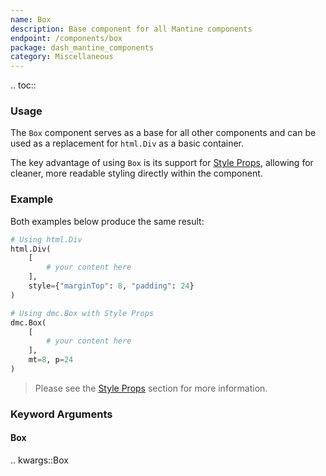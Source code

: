```yaml
---
name: Box
description: Base component for all Mantine components
endpoint: /components/box
package: dash_mantine_components
category: Miscellaneous
---
```


.. toc::

### Usage

The `Box` component serves as a  base for all other components and can be used as a replacement for `html.Div` as a basic container.

The key advantage of using `Box` is its support for [Style Props](/style-props), allowing for cleaner, more readable styling directly within the component.

### Example
Both examples below produce the same result:

```python
# Using html.Div
html.Div(
    [
        # your content here
    ],
    style={"marginTop": 8, "padding": 24}
)

# Using dmc.Box with Style Props
dmc.Box(
    [
        # your content here
    ],
    mt=8, p=24
)

```

> Please see the [Style Props](/style-props) section for more information.


### Keyword Arguments

#### Box

.. kwargs::Box
